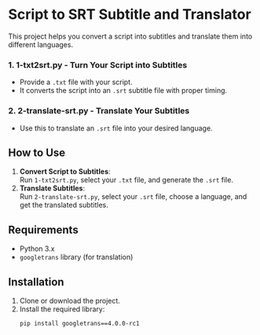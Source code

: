 # Script to SRT Subtitle and Translator

This project helps you convert a script into subtitles and translate them into different languages.

### 1. **1-txt2srt.py** - Turn Your Script into Subtitles
- Provide a `.txt` file with your script.
- It converts the script into an `.srt` subtitle file with proper timing.

### 2. **2-translate-srt.py** - Translate Your Subtitles
- Use this to translate an `.srt` file into your desired language.

## How to Use
1. **Convert Script to Subtitles**:  
   Run `1-txt2srt.py`, select your `.txt` file, and generate the `.srt` file.
2. **Translate Subtitles**:  
   Run `2-translate-srt.py`, select your `.srt` file, choose a language, and get the translated subtitles.

## Requirements
- Python 3.x
- `googletrans` library (for translation)

## Installation
1. Clone or download the project.
2. Install the required library:
   ```bash
   pip install googletrans==4.0.0-rc1
   ```
